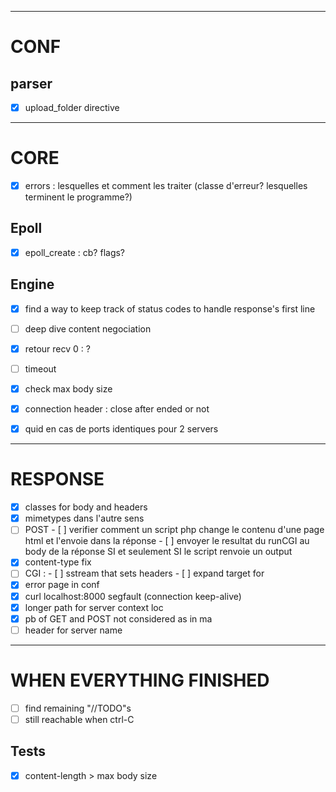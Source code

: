 ________________________________________________________________________________________________________________________
# CONF

## parser
- [x] upload_folder directive

________________________________________________________________________________________________________________________
# CORE

- [x] errors : lesquelles et comment les traiter (classe d'erreur? lesquelles terminent le programme?)

## Epoll
- [x] epoll_create : cb? flags?

## Engine
- [x] find a way to keep track of status codes to handle response's first line
- [ ] deep dive content negociation

- [x] retour recv 0 : ?
- [ ] timeout
- [x] check max body size
- [x] connection header : close after ended or not
- [x] quid en cas de ports identiques pour 2 servers

________________________________________________________________________________________________________________________
# RESPONSE

- [x] classes for body and headers
- [x] mimetypes dans l'autre sens 
- [ ] POST
      - [ ] verifier comment un script php change le contenu d'une page html et l'envoie dans la réponse
      - [ ] envoyer le resultat du runCGI au body de la réponse SI et seulement SI le script renvoie un output
- [x] content-type fix
- [ ] CGI : 
      - [ ] sstream that sets headers
      - [ ] expand target for 
- [x] error page in conf
- [x] curl localhost:8000 segfault (connection keep-alive)
- [x] longer path for server context loc
- [x] pb of GET and POST not considered as in ma
- [ ] header for server name

________________________________________________________________________________________________________________________
# WHEN EVERYTHING FINISHED

- [ ] find remaining "//TODO"s
- [ ] still reachable when ctrl-C

## Tests
- [x] content-length > max body size
